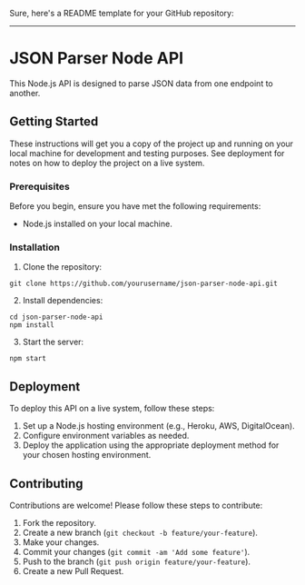 Sure, here's a README template for your GitHub repository:

---

# JSON Parser Node API

This Node.js API is designed to parse JSON data from one endpoint to another.

## Getting Started

These instructions will get you a copy of the project up and running on your local machine for development and testing purposes. See deployment for notes on how to deploy the project on a live system.

### Prerequisites

Before you begin, ensure you have met the following requirements:
- Node.js installed on your local machine.

### Installation

1. Clone the repository:
```
git clone https://github.com/yourusername/json-parser-node-api.git
```

2. Install dependencies:
```
cd json-parser-node-api
npm install
```

3. Start the server:
```
npm start
```

## Deployment

To deploy this API on a live system, follow these steps:
1. Set up a Node.js hosting environment (e.g., Heroku, AWS, DigitalOcean).
2. Configure environment variables as needed.
3. Deploy the application using the appropriate deployment method for your chosen hosting environment.

## Contributing

Contributions are welcome! Please follow these steps to contribute:
1. Fork the repository.
2. Create a new branch (`git checkout -b feature/your-feature`).
3. Make your changes.
4. Commit your changes (`git commit -am 'Add some feature'`).
5. Push to the branch (`git push origin feature/your-feature`).
6. Create a new Pull Request.

